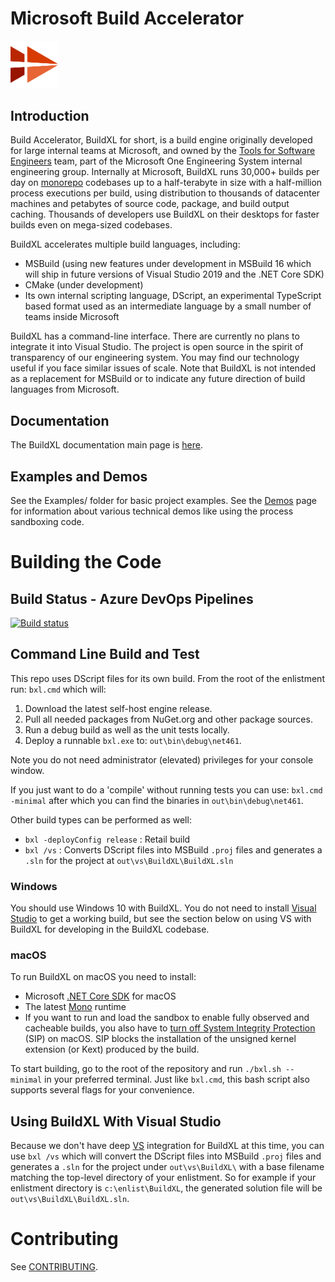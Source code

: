 # Microsoft Build Accelerator

<img alt="BuildXL Icon" src="Public/Src/Branding/BuildXL.png" width=15%>

## Introduction

Build Accelerator, BuildXL for short, is a build engine originally developed for large internal teams at Microsoft, and owned by the [Tools for Software Engineers](https://www.microsoft.com/en-us/research/project/tools-for-software-engineers/) team, part of the Microsoft One Engineering System internal engineering group. Internally at Microsoft, BuildXL runs 30,000+ builds per day on [monorepo](https://en.wikipedia.org/wiki/Monorepo)  codebases up to a half-terabyte in size with a half-million process executions per build, using distribution to thousands of datacenter machines and petabytes of source code, package, and build output caching. Thousands of developers use BuildXL on their desktops for faster builds even on mega-sized codebases.

BuildXL accelerates multiple build languages, including:

* MSBuild (using new features under development in MSBuild 16 which will ship in future versions of Visual Studio 2019 and the .NET Core SDK)
* CMake (under development)
* Its own internal scripting language, DScript, an experimental TypeScript based format used as an intermediate language by a small number of teams inside Microsoft

BuildXL has a command-line interface. There are currently no plans to integrate it into Visual Studio. The project is open source in the spirit of transparency of our engineering system. You may find our technology useful if you face similar issues of scale. Note that BuildXL is not intended as a replacement for MSBuild or to indicate any future direction of build languages from Microsoft.

## Documentation
The BuildXL documentation main page is [here](Documentation/INDEX.md).

## Examples and Demos
See the Examples/ folder for basic project examples. See the [Demos](Public/Src/Demos/Demos.md) page for information about various technical demos like using the process sandboxing code.

# Building the Code

## Build Status - Azure DevOps Pipelines
[![Build status](https://dev.azure.com/mseng/Domino/_apis/build/status/BuildXL/BuildXL%20Rolling?branchName=master)](https://dev.azure.com/mseng/Domino/_build/latest?definitionId=8196)

## Command Line Build and Test
This repo uses DScript files for its own build. From the root of the enlistment run: `bxl.cmd` which will:

1. Download the latest self-host engine release.
1. Pull all needed packages from NuGet.org and other package sources.
1. Run a debug build as well as the unit tests locally.
1. Deploy a runnable `bxl.exe` to: `out\bin\debug\net461`.

Note you do not need administrator (elevated) privileges for your console window.

If you just want to do a 'compile' without running tests you can use: `bxl.cmd -minimal` after which you can find the binaries in `out\bin\debug\net461`.

Other build types can be performed as well:
* `bxl -deployConfig release` : Retail build
* `bxl /vs` : Converts DScript files into MSBuild `.proj` files and generates a `.sln` for the project at `out\vs\BuildXL\BuildXL.sln`

### Windows
You should use Windows 10 with BuildXL. You do not need to install [Visual Studio](https://visualstudio.microsoft.com/vs/) to get a working build, but see the section below on using VS with BuildXL for developing in the BuildXL codebase.

### macOS

To run BuildXL on macOS you need to install:

* Microsoft [.NET Core SDK](https://dotnet.microsoft.com/download) for macOS
* The latest [Mono](https://www.mono-project.com/download/stable/) runtime
* If you want to run and load the sandbox to enable fully observed and cacheable builds, you also have to [turn off System Integrity Protection](https://developer.apple.com/library/archive/documentation/Security/Conceptual/System_Integrity_Protection_Guide/ConfiguringSystemIntegrityProtection/ConfiguringSystemIntegrityProtection.html) (SIP) on macOS. SIP blocks the installation of the unsigned kernel extension (or Kext) produced by the build.

To start building, go to the root of the repository and run `./bxl.sh --minimal` in your preferred terminal. Just like `bxl.cmd`, this bash script also supports several flags for your convenience.

## Using BuildXL With Visual Studio
Because we don't have deep [VS](https://visualstudio.microsoft.com/vs/) integration for BuildXL at this time, you can use `bxl /vs` which will convert the DScript files into MSBuild `.proj` files and generates a `.sln` for the project under `out\vs\BuildXL\` with a base filename matching the top-level directory of your enlistment. So for example if your enlistment directory is `c:\enlist\BuildXL`, the generated solution file will be `out\vs\BuildXL\BuildXL.sln`.

# Contributing
See [CONTRIBUTING](CONTRIBUTING.md).
